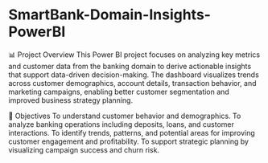 # SmartBank-Domain-Insights-PowerBI 
📊 Project Overview
This Power BI project focuses on analyzing key metrics and customer data from the banking domain to derive actionable insights that support data-driven decision-making. The dashboard visualizes trends across customer demographics, account details, transaction behavior, and marketing campaigns, enabling better customer segmentation and improved business strategy planning.

🎯 Objectives
To understand customer behavior and demographics.
To analyze banking operations including deposits, loans, and customer interactions.
To identify trends, patterns, and potential areas for improving customer engagement and profitability.
To support strategic planning by visualizing campaign success and churn risk.
